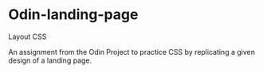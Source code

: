 # Odin-landing-page
Layout CSS

An assignment from the Odin Project to practice CSS by replicating a given design of a landing page.
